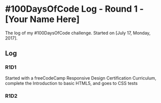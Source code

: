 # #100DaysOfCode Log - Round 1 - [Your Name Here]

The log of my #100DaysOfCode challenge. Started on [July 17, Monday, 2017].

## Log

### R1D1 
Started with a freeCodeCamp Responsive Design Certification Curriculum, complete the Introduction to basic HTML5, and goes to CSS tests

### R1D2
